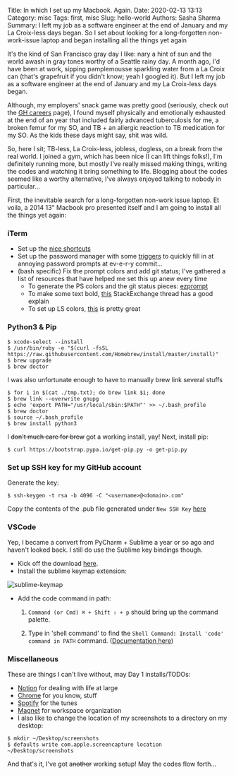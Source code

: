 Title: In which I set up my Macbook. Again.
Date: 2020-02-13 13:13
Category: misc
Tags: first, misc
Slug: hello-world
Authors: Sasha Sharma
Summary: I left my job as a software engineer at the end of January and my La Croix-less days began. So I set about looking for a long-forgotten non-work-issue laptop and began installing all the things yet again


It's the kind of San Francisco gray day I like: nary a hint of sun and the world awash in gray tones worthy of a Seattle rainy day. A month ago, I'd have been at work, sipping pamplemousse sparkling water from a La Croix can (that's grapefruit if you didn't know; yeah I googled it). But I left my job as a software engineer at the end of January and my La Croix-less days began.

Although, my employers' snack game was pretty good (seriously, check out the [GH careers](https://guardanthealth.com/careers/jobs/) page), I found myself physically and emotionally exhausted at the end of an year that included fairly advanced tuberculosis for me, a broken femur for my SO, and TB + an allergic reaction to TB medication for my SO. As the kids these days might say, shit was wild. 

So, here I sit; TB-less, La Croix-less, jobless, dogless, on a break from the real world. I joined a gym, which has been nice (I can lift things folks!), I'm definitely running more, but mostly I've really missed making things, writing the codes and watching it bring something to life. Blogging about the codes seemed like a worthy alternative, I've always enjoyed talking to nobody in particular...

First, the inevitable search for a long-forgotten non-work issue laptop. Et voila, a 2014 13" Macbook pro presented itself and I am going to install all the things yet again:


### iTerm 

- Set up the [nice shortcuts](https://medium.com/@jonnyhaynes/jump-forwards-backwards-and-delete-a-word-in-iterm2-on-mac-os-43821511f0a)
- Set up the password manager with some [triggers](https://iterm2.com/documentation-triggers.html) to quickly fill in at annoying password prompts at ev-e-r-y commit...
- (bash specific) Fix the prompt colors and add git status; I've gathered a list of resources that have helped me set this up anew every time
    - To generate the PS colors and the git status pieces: [ezprompt](http://ezprompt.net/)
    - To make some text bold, [this](https://unix.stackexchange.com/questions/31695/how-to-make-the-terminal-display-usermachine-in-bold-letters) StackExchange thread has a good explain
    - To set up LS colors, [this](https://geoff.greer.fm/lscolors/) is pretty great 

    
### Python3 & Pip

    $ xcode-select --install
    $ /usr/bin/ruby -e "$(curl -fsSL https://raw.githubusercontent.com/Homebrew/install/master/install)"
    $ brew upgrade
    $ brew doctor



I was also unfortunate enough to have to manually brew link several stuffs


    $ for i in $(cat ./tmp.txt); do brew link $i; done
    $ brew link --overwrite gnupg
    $ echo 'export PATH="/usr/local/sbin:$PATH"' >> ~/.bash_profile
    $ brew doctor
    $ source ~/.bash_profile
    $ brew install python3



I <s>don't much care for brew</s> got a working install, yay! Next, install pip:


    $ curl https://bootstrap.pypa.io/get-pip.py -o get-pip.py



### Set up SSH key for my GitHub account 

Generate the key: 


    $ ssh-keygen -t rsa -b 4096 -C "<username>@<domain>.com"


Copy the contents of the .pub file generated under `New SSH Key` [here](https://github.com/settings/keys)

### VSCode
Yep, I became a convert from PyCharm + Sublime a year or so ago and haven't looked back. I still do use the Sublime key bindings though.

- Kick off the download [here](https://code.visualstudio.com/download). 
- Install the sublime keymap extension:

![sublime-keymap]({attach}images/sublime-keymap.gif)

- Add the code command in path:

    1. `Command (or Cmd) ⌘ + Shift ⇧ + p` should bring up the command palette. 

    2. Type in 'shell command' to find the `Shell Command: Install 'code' command in PATH` command. ([Documentation here](https://code.visualstudio.com/docs/setup/mac#_launching-from-the-command-line))


### Miscellaneous

These are things I can't live without, may Day 1 installs/TODOs:

- [Notion](https://www.notion.so/) for dealing with life at large
- [Chrome](https://support.google.com/chrome/answer/95346?co=GENIE.Platform%3DDesktop&hl=en-GB) for you know, stuff
- [Spotify](https://www.spotify.com/us/) for the tunes
- [Magnet](https://apps.apple.com/us/app/magnet/id441258766?mt=12) for workspace organization
- I also like to change the location of my screenshots to a directory on my desktop:
    
```
$ mkdir ~/Desktop/screenshots   
$ defaults write com.apple.screencapture location ~/Desktop/screenshots
```

And that's it, I've got a<s>nother</s> working setup! May the codes flow forth... 
